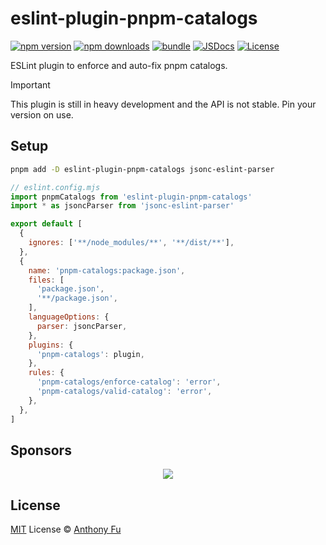 # eslint-plugin-pnpm-catalogs

[![npm version][npm-version-src]][npm-version-href]
[![npm downloads][npm-downloads-src]][npm-downloads-href]
[![bundle][bundle-src]][bundle-href]
[![JSDocs][jsdocs-src]][jsdocs-href]
[![License][license-src]][license-href]

ESLint plugin to enforce and auto-fix pnpm catalogs.

> [!IMPORTANT]
> This plugin is still in heavy development and the API is not stable. Pin your version on use.

## Setup

```bash
pnpm add -D eslint-plugin-pnpm-catalogs jsonc-eslint-parser
```

```js
// eslint.config.mjs
import pnpmCatalogs from 'eslint-plugin-pnpm-catalogs'
import * as jsoncParser from 'jsonc-eslint-parser'

export default [
  {
    ignores: ['**/node_modules/**', '**/dist/**'],
  },
  {
    name: 'pnpm-catalogs:package.json',
    files: [
      'package.json',
      '**/package.json',
    ],
    languageOptions: {
      parser: jsoncParser,
    },
    plugins: {
      'pnpm-catalogs': plugin,
    },
    rules: {
      'pnpm-catalogs/enforce-catalog': 'error',
      'pnpm-catalogs/valid-catalog': 'error',
    },
  },
]
```

## Sponsors

<p align="center">
  <a href="https://cdn.jsdelivr.net/gh/antfu/static/sponsors.svg">
    <img src='https://cdn.jsdelivr.net/gh/antfu/static/sponsors.svg'/>
  </a>
</p>

## License

[MIT](./LICENSE) License © [Anthony Fu](https://github.com/antfu)

<!-- Badges -->

[npm-version-src]: https://img.shields.io/npm/v/eslint-plugin-pnpm-catalogs?style=flat&colorA=080f12&colorB=1fa669
[npm-version-href]: https://npmjs.com/package/eslint-plugin-pnpm-catalogs
[npm-downloads-src]: https://img.shields.io/npm/dm/eslint-plugin-pnpm-catalogs?style=flat&colorA=080f12&colorB=1fa669
[npm-downloads-href]: https://npmjs.com/package/eslint-plugin-pnpm-catalogs
[bundle-src]: https://img.shields.io/bundlephobia/minzip/eslint-plugin-pnpm-catalogs?style=flat&colorA=080f12&colorB=1fa669&label=minzip
[bundle-href]: https://bundlephobia.com/result?p=eslint-plugin-pnpm-catalogs
[license-src]: https://img.shields.io/github/license/antfu/eslint-plugin-pnpm-catalogs.svg?style=flat&colorA=080f12&colorB=1fa669
[license-href]: https://github.com/antfu/eslint-plugin-pnpm-catalogs/blob/main/LICENSE
[jsdocs-src]: https://img.shields.io/badge/jsdocs-reference-080f12?style=flat&colorA=080f12&colorB=1fa669
[jsdocs-href]: https://www.jsdocs.io/package/eslint-plugin-pnpm-catalogs

```

```
